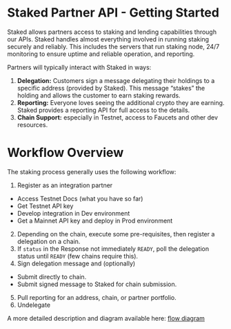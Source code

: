 # Staked Partner API - Getting Started
Staked allows partners access to staking and lending capabilities through our APIs. Staked handles almost everything involved in running staking securely and reliably. This includes the servers that run staking node, 24/7 monitoring to ensure uptime and reliable operation, and reporting.  

Partners will typically interact with Staked in ways:
1) **Delegation:** Customers sign a message delegating their holdings to a specific address (provided by Staked). This message “stakes” the holding and allows the customer to earn staking rewards.
2) **Reporting:** Everyone loves seeing the additional crypto they are earning. Staked provides a reporting API for full access to the details.
3) **Chain Support:** especially in Testnet, access to Faucets and other dev resources.

# Workflow Overview
The staking process generally uses the following workflow:

1. Register as an integration partner
  * Access Testnet Docs (what you have so far)
  * Get Testnet API key
  * Develop integration in Dev environment
  * Get a Mainnet API key and deploy in Prod environment
2. Depending on the chain, execute some pre-requisites, then register a delegation on a chain.
3. If `status` in the Response not immediately `READY`, poll the delegation status until `READY` (few chains require this).
4. Sign delegation message and (optionally)
  * Submit directly to chain.
  * Submit signed message to Staked for chain submission.
5. Pull reporting for an address, chain, or partner portfolio.
6. Undelegate

A more detailed description and diagram available here: [flow diagram](Workflow&#32;Diagram)
